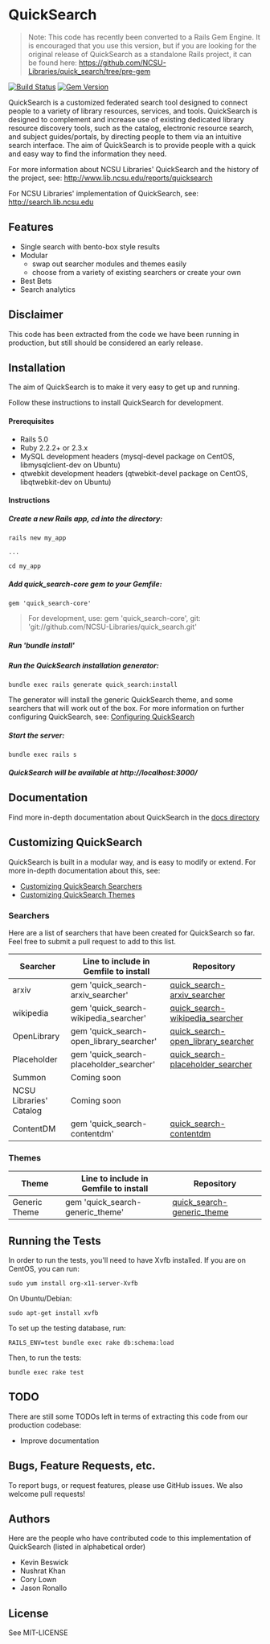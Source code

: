 # QuickSearch

> Note: This code has recently been converted to a Rails Gem Engine. It is encouraged that you use this version, but if you are
> looking for the original release of QuickSearch as a standalone Rails project, it can be found here:
> https://github.com/NCSU-Libraries/quick_search/tree/pre-gem

[![Build Status](https://travis-ci.org/NCSU-Libraries/quick_search.svg?branch=master)](https://travis-ci.org/NCSU-Libraries/quick_search)
[![Gem Version](https://badge.fury.io/rb/quick_search-core.svg)](https://badge.fury.io/rb/quick_search-core)

QuickSearch is a customized federated search tool designed to connect people to a variety of library resources, services, and tools. QuickSearch is designed to complement and increase use of existing dedicated library resource discovery tools, such as the catalog, electronic resource search, and subject guides/portals, by directing people to them via an intuitive search interface. The aim of QuickSearch is to provide people with a quick and easy way to find the information they need.

For more information about NCSU Libraries' QuickSearch and the history of the project, see: http://www.lib.ncsu.edu/reports/quicksearch

For NCSU Libraries' implementation of QuickSearch, see:
http://search.lib.ncsu.edu

## Features

- Single search with bento-box style results
- Modular
  - swap out searcher modules and themes easily
  - choose from a variety of existing searchers or create your own
- Best Bets
- Search analytics

## Disclaimer

This code has been extracted from the code we have been running in
production, but still should be considered an early release.

## Installation

The aim of QuickSearch is to make it very easy to get up and running.

Follow these instructions to install QuickSearch for
development.

#### Prerequisites

- Rails 5.0
- Ruby 2.2.2+ or 2.3.x
- MySQL development headers (mysql-devel package on CentOS, libmysqlclient-dev on Ubuntu)
- qtwebkit development headers (qtwebkit-devel package on CentOS, libqtwebkit-dev on Ubuntu)

#### Instructions

##### Create a new Rails app, cd into the directory:

    rails new my_app

    ...

    cd my_app

##### Add quick_search-core gem to your Gemfile:

    gem 'quick_search-core'

> For development, use: gem 'quick_search-core', git: 'git://github.com/NCSU-Libraries/quick_search.git'

##### Run 'bundle install'

##### Run the QuickSearch installation generator:

    bundle exec rails generate quick_search:install

The generator will install the generic QuickSearch theme, and some
searchers that will work out of the box. For more information on further
configuring QuickSearch, see: [Configuring QuickSearch](docs/configuration.md)

##### Start the server:

    bundle exec rails s

##### QuickSearch will be available at http://localhost:3000/

## Documentation

Find more in-depth documentation about QuickSearch in the [docs
directory](docs/README.md)

## Customizing QuickSearch

QuickSearch is built in a modular way, and is easy to modify or extend.
For more in-depth documentation about this, see:

- [Customizing QuickSearch Searchers](docs/customizing_searchers.md)
- [Customizing QuickSearch Themes](docs/customizing_themes.md)

### Searchers

Here are a list of searchers that have been created for QuickSearch so
far. Feel free to submit a pull request to add to this list.

|Searcher                |Line to include in Gemfile to install          |Repository                         |
|------------------------|-----------------------------------------------|-----------------------------------|
|arxiv                   |gem 'quick_search-arxiv_searcher'              |[quick_search-arxiv_searcher](https://www.github.com/ncsu-libraries/quick_search-arxiv_searcher)               |
|wikipedia               |gem 'quick_search-wikipedia_searcher'          |[quick_search-wikipedia_searcher](https://www.github.com/ncsu-libraries/quick_search-wikipedia_searcher)       |
|OpenLibrary             |gem 'quick_search-open_library_searcher'       |[quick_search-open_library_searcher](https://www.github.com/ncsu-libraries/quick_search-open_library_searcher) |
|Placeholder           |gem 'quick_search-placeholder_searcher'       |[quick_search-placeholder_searcher](https://www.github.com/ncsu-libraries/quick_search-placeholder_searcher) |
|Summon                  |Coming soon                                    |                                   |
|NCSU Libraries' Catalog |Coming soon                                    |                                   |
|ContentDM               |gem 'quick_search-contentdm'                   | [quick_search-contentdm](https://github.com/tulibraries/quick_search-contentdm)                       |


### Themes

|Theme          |Line to include in Gemfile to install |Repository                         |
|---------------|--------------------------------------|-----------------------------------|
|Generic Theme  |gem 'quick_search-generic_theme'      |[quick_search-generic_theme](https://www.github.com/ncsu-libraries/quick_search-generic_theme)|


## Running the Tests

In order to run the tests, you'll need to have Xvfb installed. If you
are on CentOS, you can run:

    sudo yum install org-x11-server-Xvfb

On Ubuntu/Debian:

    sudo apt-get install xvfb

To set up the testing database, run:

    RAILS_ENV=test bundle exec rake db:schema:load

Then, to run the tests:

    bundle exec rake test

## TODO

There are still some TODOs left in terms of extracting this code from
our production codebase:

- Improve documentation

## Bugs, Feature Requests, etc.

To report bugs, or request features, please use GitHub issues. We also
welcome pull requests!

## Authors

Here are the people who have contributed code to this implementation of
QuickSearch (listed in alphabetical order)

- Kevin Beswick
- Nushrat Khan
- Cory Lown
- Jason Ronallo

## License

See MIT-LICENSE
